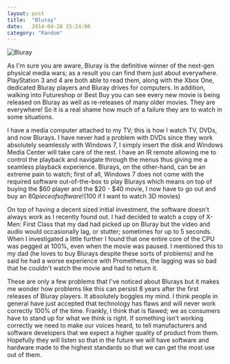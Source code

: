 ```yaml
---
layout: post
title:  "Bluray"
date:   2014-04-28 15:24:00
category: "Random"
---
```


![Bluray](http://i.imgur.com/cV9SwRSl.png)

As I'm sure you are aware, Bluray is the definitive winner of the next-gen physical media wars; as a result you can find them just about everywhere. PlayStation 3 and 4 are both able to read them, along with the Xbox One, dedicated Bluray players and Bluray drives for computers. In addition, walking into Futureshop or Best Buy you can see every new movie is being released on Bluray as well as re-releases of many older movies. They are everywhere! So it is a real shame how much of a failure they are to watch in some situations.

<!--more-->

I have a media computer attached to my TV; this is how I watch TV, DVDs, and now Blurays. I have never had a problem with DVDs since they work absolutely seamlessly with Windows 7, I simply insert the disk and Windows Media Center will take care of the rest. I have an IR remote allowing me to control the playback and navigate through the menus thus giving me a seamless playback experience. Blurays, on the other-hand, can be an extreme pain to watch; first of all, Windows 7 does not come with the required software out-of-the-box to play Blurays which means on top of buying the $60 player and the $20 - $40 movie, I now have to go out and buy an $80 piece of software! ($100 if I want to watch 3D movies)

On top of having a decent sized initial investment, the software doesn't always work as I recently found out. I had decided to watch a copy of X-Men: First Class that my dad had picked up on Bluray but the video and audio would occasionally lag, or stutter; sometimes for up to 5 seconds. When I investigated a little further I found that one entire core of the CPU was pegged at 100%, even when the movie was paused. I mentioned this to my dad (he loves to buy Blurays despite these sorts of problems) and he said he had a worse experience with Prometheus, the lagging was so bad that he couldn't watch the movie and had to return it.

These are only a few problems that I've noticed about Blurays but it makes me wonder how problems like this can persist 8 years after the first releases of Bluray players. It absolutely boggles my mind. I think people in general have just accepted that technology has flaws and will never work correctly 100% of the time. Frankly, I think that is flawed; we as consumers have to stand up for what we think is right. If something isn't working correctly we need to make our voices heard, to tell manufacturers and software developers that we expect a higher quality of product from them. Hopefully they will listen so that in the future we will have software and hardware made to the highest standards so that we can get the most use out of them.
